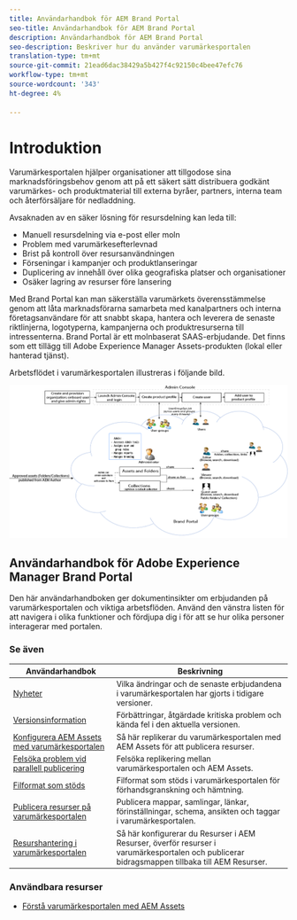 ```yaml
---
title: Användarhandbok för AEM Brand Portal
seo-title: Användarhandbok för AEM Brand Portal
description: Användarhandbok för AEM Brand Portal
seo-description: Beskriver hur du använder varumärkesportalen
translation-type: tm+mt
source-git-commit: 21ead6dac38429a5b427f4c92150c4bee47efc76
workflow-type: tm+mt
source-wordcount: '343'
ht-degree: 4%

---
```



# Introduktion

Varumärkesportalen hjälper organisationer att tillgodose sina marknadsföringsbehov genom att på ett säkert sätt distribuera godkänt varumärkes- och produktmaterial till externa byråer, partners, interna team och återförsäljare för nedladdning.

Avsaknaden av en säker lösning för resursdelning kan leda till:

* Manuell resursdelning via e-post eller moln
* Problem med varumärkesefterlevnad
* Brist på kontroll över resursanvändningen
* Förseningar i kampanjer och produktlanseringar
* Duplicering av innehåll över olika geografiska platser och organisationer
* Osäker lagring av resurser före lansering

Med Brand Portal kan man säkerställa varumärkets överensstämmelse genom att låta marknadsförarna samarbeta med kanalpartners och interna företagsanvändare för att snabbt skapa, hantera och leverera de senaste riktlinjerna, logotyperna, kampanjerna och produktresurserna till intressenterna.
Brand Portal är ett molnbaserat SAAS-erbjudande. Det finns som ett tillägg till Adobe Experience Manager Assets-produkten (lokal eller hanterad tjänst).

Arbetsflödet i varumärkesportalen illustreras i följande bild.

![](assets/BPWorkflow1.png)

## Användarhandbok för Adobe Experience Manager Brand Portal

Den här användarhandboken ger dokumentinsikter om erbjudanden på varumärkesportalen och viktiga arbetsflöden. Använd den vänstra listen för att navigera i olika funktioner och fördjupa dig i för att se hur olika personer interagerar med portalen.

### Se även

| Användarhandbok | Beskrivning |
|--- |---|
| [Nyheter](whats-new.md) | Vilka ändringar och de senaste erbjudandena i varumärkesportalen har gjorts i tidigare versioner. |
| [Versionsinformation](brand-portal-release-notes.md) | Förbättringar, åtgärdade kritiska problem och kända fel i den aktuella versionen. |
| [Konfigurera AEM Assets med varumärkesportalen](../using/configure-aem-assets-with-brand-portal.md) | Så här replikerar du varumärkesportalen med AEM Assets för att publicera resurser. |
| [Felsöka problem vid parallell publicering](troubleshoot-parallel-publishing.md) | Felsöka replikering mellan varumärkesportalen och AEM Assets. |
| [Filformat som stöds](brand-portal-supported-formats.md) | Filformat som stöds i varumärkesportalen för förhandsgranskning och hämtning. |
| [Publicera resurser på varumärkesportalen](brand-portal-sharing-folders.md) | Publicera mappar, samlingar, länkar, förinställningar, schema, ansikten och taggar i varumärkesportalen. |
| [Resurshantering i varumärkesportalen](brand-portal-asset-sourcing.md) | Så här konfigurerar du Resurser i AEM Resurser, överför resurser i varumärkesportalen och publicerar bidragsmappen tillbaka till AEM Resurser. |

### Användbara resurser

* [Förstå varumärkesportalen med AEM Assets](https://helpx.adobe.com/experience-manager/kt/assets/using/brand-portal-article-understand.html)

